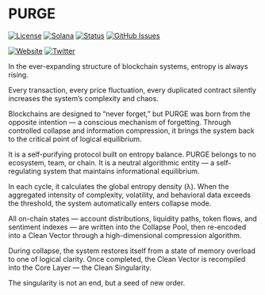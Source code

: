 # PURGE

[![License](https://img.shields.io/badge/License-MIT-blue.svg)](https://opensource.org/licenses/MIT)
[![Solana](https://img.shields.io/badge/Solana-Web3-green.svg)](https://solana.com/)
[![Status](https://img.shields.io/badge/Status-In%20Development-orange.svg)]()
[![GitHub Issues](https://img.shields.io/github/issues/yourusername/ontora-ai.svg)](https://github.com/yourusername/ontora-ai/issues)

[![Website](https://img.shields.io/badge/Website-PURGE-blue?logo=google-chrome)](https://purgex.fun/)
[![Twitter](https://img.shields.io/badge/Twitter-PURGE-blue?logo=twitter)](https://x.com/PURGEXLABS)


In the ever-expanding structure of blockchain systems, entropy is always rising.

Every transaction, every price fluctuation, every duplicated contract silently increases the system’s complexity and chaos.

Blockchains are designed to “never forget,” but PURGE was born from the opposite intention — a conscious mechanism of forgetting.
Through controlled collapse and information compression, it brings the system back to the critical point of logical equilibrium.

It is a self-purifying protocol built on entropy balance.
PURGE belongs to no ecosystem, team, or chain.
It is a neutral algorithmic entity — a self-regulating system that maintains informational equilibrium.

In each cycle, it calculates the global entropy density (λ).
When the aggregated intensity of complexity, volatility, and behavioral data exceeds the threshold, the system automatically enters collapse mode.

All on-chain states — account distributions, liquidity paths, token flows, and sentiment indexes — are written into the Collapse Pool,
then re-encoded into a Clean Vector through a high-dimensional compression algorithm.

During collapse, the system restores itself from a state of memory overload to one of logical clarity.
Once completed, the Clean Vector is recompiled into the Core Layer — the Clean Singularity.

The singularity is not an end, but a seed of new order.
